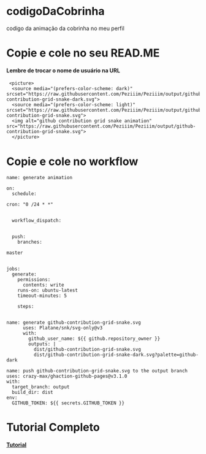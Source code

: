 # codigoDaCobrinha
codigo da animação da cobrinha no meu perfil
<h1>Copie e cole no seu READ.ME</h1>
<h4>Lembre de trocar o nome de usuário na URL</h4>

```
 <picture>
  <source media="(prefers-color-scheme: dark)" srcset="https://raw.githubusercontent.com/Peziiim/Peziiim/output/github-contribution-grid-snake-dark.svg">
  <source media="(prefers-color-scheme: light)" srcset="https://raw.githubusercontent.com/Peziiim/Peziiim/output/github-contribution-grid-snake.svg">
  <img alt="github contribution grid snake animation" src="https://raw.githubusercontent.com/Peziiim/Peziiim/output/github-contribution-grid-snake.svg">
  </picture>
```

<h1>Copie e cole no workflow</h1>

```
name: generate animation

on:
  schedule:
    
cron: "0 /24 * *" 


  workflow_dispatch:


  push:
    branches:
    
master


jobs:
  generate:
    permissions: 
      contents: write
    runs-on: ubuntu-latest
    timeout-minutes: 5

    steps:
 
      
name: generate github-contribution-grid-snake.svg
      uses: Platane/snk/svg-only@v3
      with:
        github_user_name: ${{ github.repository_owner }}
        outputs: |
          dist/github-contribution-grid-snake.svg
          dist/github-contribution-grid-snake-dark.svg?palette=github-dark

name: push github-contribution-grid-snake.svg to the output branch
uses: crazy-max/ghaction-github-pages@v3.1.0
with:
  target_branch: output
  build_dir: dist
env:
  GITHUB_TOKEN: ${{ secrets.GITHUB_TOKEN }}

```

<h1>Tutorial Completo</h1>
<h4><a href="https://github.com/GabrielaZanetti/animacaoCobrinha"> Tutorial</a></h4>
